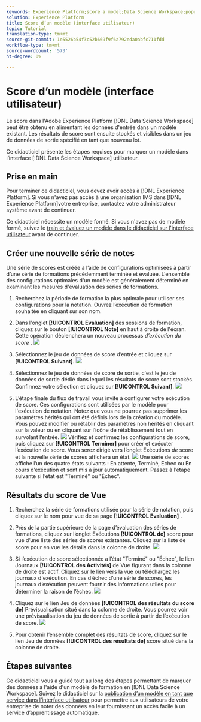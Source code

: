```yaml
---
keywords: Experience Platform;score a model;Data Science Workspace;popular topics
solution: Experience Platform
title: Score d’un modèle (interface utilisateur)
topic: Tutorial
translation-type: tm+mt
source-git-commit: 1e5526b54f3c52b669f9f6a792eda0abfc711fdd
workflow-type: tm+mt
source-wordcount: '573'
ht-degree: 0%

---
```



# Score d’un modèle (interface utilisateur)

Le score dans l&#39;Adobe Experience Platform [!DNL Data Science Workspace] peut être obtenu en alimentant les données d&#39;entrée dans un modèle existant. Les résultats de score sont ensuite stockés et visibles dans un jeu de données de sortie spécifié en tant que nouveau lot.

Ce didacticiel présente les étapes requises pour marquer un modèle dans l’interface [!DNL Data Science Workspace] utilisateur.

## Prise en main

Pour terminer ce didacticiel, vous devez avoir accès à [!DNL Experience Platform]. Si vous n&#39;avez pas accès à une organisation IMS dans [!DNL Experience Platform]votre entreprise, contactez votre administrateur système avant de continuer.

Ce didacticiel nécessite un modèle formé. Si vous n&#39;avez pas de modèle formé, suivez le [train et évaluez un modèle dans le didacticiel sur l&#39;interface utilisateur](./train-evaluate-model-ui.md) avant de continuer.

## Créer une nouvelle série de notes

Une série de scores est créée à l’aide de configurations optimisées à partir d’une série de formations précédemment terminée et évaluée. L&#39;ensemble des configurations optimales d&#39;un modèle est généralement déterminé en examinant les mesures d&#39;évaluation des séries de formations.

1. Recherchez la période de formation la plus optimale pour utiliser ses configurations pour la notation. Ouvrez l’exécution de formation souhaitée en cliquant sur son nom.

2. Dans l&#39;onglet **[!UICONTROL Evaluation]** des sessions de formation, cliquez sur le bouton **[!UICONTROL Note]** en haut à droite de l&#39;écran. Cette opération déclenchera un nouveau processus *d’exécution du score* .
   ![](../images/models-recipes/score/training_run_overview.png)

3. Sélectionnez le jeu de données de score d’entrée et cliquez sur **[!UICONTROL Suivant]**.
   ![](../images/models-recipes/score/scoring_input.png)

4. Sélectionnez le jeu de données de score de sortie, c&#39;est le jeu de données de sortie dédié dans lequel les résultats de score sont stockés. Confirmez votre sélection et cliquez sur **[!UICONTROL Suivant]**.
   ![](../images/models-recipes/score/scoring_results.png)

5. L’étape finale du flux de travail vous invite à configurer votre exécution de score. Ces configurations sont utilisées par le modèle pour l&#39;exécution de notation.
Notez que vous ne pourrez pas supprimer les paramètres hérités qui ont été définis lors de la création du modèle. Vous pouvez modifier ou rétablir des paramètres non hérités en cliquant sur la valeur ou en cliquant sur l’icône de rétablissement tout en survolant l’entrée.
   ![](../images/models-recipes/score/configuration.png)
Vérifiez et confirmez les configurations de score, puis cliquez sur **[!UICONTROL Terminer]** pour créer et exécuter l’exécution de score. Vous serez dirigé vers l’onglet Exécutions *de* score et la nouvelle série de scores affichera un état.
   ![](../images/models-recipes/score/scoring_runs_tab.png)
Une série de scores affiche l’un des quatre états suivants : En attente, Terminé, Echec ou En cours d’exécution et sont mis à jour automatiquement. Passez à l’étape suivante si l’état est &quot;Terminé&quot; ou &quot;Échec&quot;.

## Résultats du score de Vue

1. Recherchez la série de formations utilisée pour la série de notation, puis cliquez sur le nom pour vue de sa page **[!UICONTROL Evaluation]** .

2. Près de la partie supérieure de la page d’évaluation des séries de formations, cliquez sur l’onglet Exécutions **[!UICONTROL de]** score pour vue d’une liste des séries de scores existantes. Cliquez sur la liste de score pour en vue les détails dans la colonne de droite.
   ![](../images/models-recipes/score/view_details.png)

3. Si l’exécution de score sélectionnée a l’état &quot;Terminé&quot; ou &quot;Échec&quot;, le lien Journaux **[!UICONTROL des Activités]** de Vue figurant dans la colonne de droite est actif. Cliquez sur le lien vers la vue ou téléchargez les journaux d&#39;exécution. En cas d’échec d’une série de scores, les journaux d’exécution peuvent fournir des informations utiles pour déterminer la raison de l’échec.
   ![](../images/models-recipes/score/activity_logs.png)

4. Cliquez sur le lien Jeu de données **[!UICONTROL des résultats du score de]** Prévisualisation situé dans la colonne de droite. Vous pourrez voir une prévisualisation du jeu de données de sortie à partir de l’exécution de score.
   ![](../images/models-recipes/score/preview_results.png)

5. Pour obtenir l’ensemble complet des résultats de score, cliquez sur le lien Jeu de données **[!UICONTROL des résultats de]** score situé dans la colonne de droite.

## Étapes suivantes

Ce didacticiel vous a guidé tout au long des étapes permettant de marquer des données à l&#39;aide d&#39;un modèle de formation en [!DNL Data Science Workspace]. Suivez le didacticiel sur la [publication d’un modèle en tant que service dans l’interface utilisateur](./publish-model-service-ui.md) pour permettre aux utilisateurs de votre entreprise de noter des données en leur fournissant un accès facile à un service d’apprentissage automatique.
